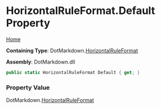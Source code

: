 <a name="_top"></a>

# HorizontalRuleFormat\.Default Property

[Home](../../../README.md#_top)

**Containing Type**: DotMarkdown\.[HorizontalRuleFormat](../README.md#_top)

**Assembly**: DotMarkdown\.dll

```csharp
public static HorizontalRuleFormat Default { get; }
```

### Property Value

DotMarkdown\.[HorizontalRuleFormat](../README.md#_top)

